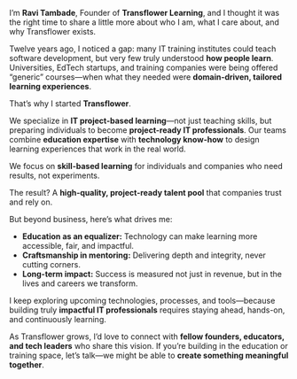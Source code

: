 

I’m **Ravi Tambade**, Founder of **Transflower Learning**, and I thought it was the right time to share a little more about who I am, what I care about, and why Transflower exists.

Twelve years ago, I noticed a gap: many IT training institutes could teach software development, but very few truly understood **how people learn**. Universities, EdTech startups, and training companies were being offered “generic” courses—when what they needed were **domain-driven, tailored learning experiences**.

That’s why I started **Transflower**.

We specialize in **IT project-based learning**—not just teaching skills, but preparing individuals to become **project-ready IT professionals**. Our teams combine **education expertise** with **technology know-how** to design learning experiences that work in the real world.

We focus on **skill-based learning** for individuals and companies who need results, not experiments.

The result? A **high-quality, project-ready talent pool** that companies trust and rely on.

But beyond business, here’s what drives me:

* **Education as an equalizer:** Technology can make learning more accessible, fair, and impactful.
* **Craftsmanship in mentoring:** Delivering depth and integrity, never cutting corners.
* **Long-term impact:** Success is measured not just in revenue, but in the lives and careers we transform.

I keep exploring upcoming technologies, processes, and tools—because building truly **impactful IT professionals** requires staying ahead, hands-on, and continuously learning.

As Transflower grows, I’d love to connect with **fellow founders, educators, and tech leaders** who share this vision. If you’re building in the education or training space, let’s talk—we might be able to **create something meaningful together**.


